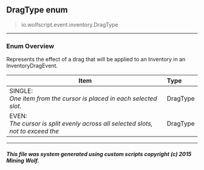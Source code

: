 ## DragType __enum__

>io.wolfscript.event.inventory.DragType

---

### Enum Overview

Represents the effect of a drag that will be applied to an Inventory in an InventoryDragEvent.

Item | Type   
--- | :--- 
SINGLE: <br> _One item from the cursor is placed in each selected slot._ | DragType
EVEN: <br> _The cursor is split evenly across all selected slots, not to exceed the_ | DragType



---



##### This file was system generated using custom scripts copyright (c) 2015 Mining Wolf.
	

